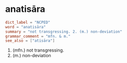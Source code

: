 # anatisāra

``` toml
dict_label = "NCPED"
word = "anatisāra"
summary = "not transgressing. 2. (m.) non-deviation"
grammar_comment = "mfn. & m."
see_also = ["atisāra"]
```

1. (mfn.) not transgressing.
2. (m.) non\-deviation

